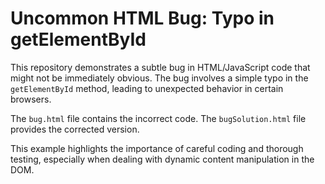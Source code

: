 # Uncommon HTML Bug: Typo in getElementById

This repository demonstrates a subtle bug in HTML/JavaScript code that might not be immediately obvious.  The bug involves a simple typo in the `getElementById` method, leading to unexpected behavior in certain browsers. 

The `bug.html` file contains the incorrect code. The `bugSolution.html` file provides the corrected version.

This example highlights the importance of careful coding and thorough testing, especially when dealing with dynamic content manipulation in the DOM.